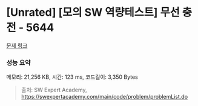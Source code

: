 # [Unrated] [모의 SW 역량테스트] 무선 충전 - 5644 

[문제 링크](https://swexpertacademy.com/main/code/problem/problemDetail.do?contestProbId=AWXRDL1aeugDFAUo) 

### 성능 요약

메모리: 21,256 KB, 시간: 123 ms, 코드길이: 3,350 Bytes



> 출처: SW Expert Academy, https://swexpertacademy.com/main/code/problem/problemList.do